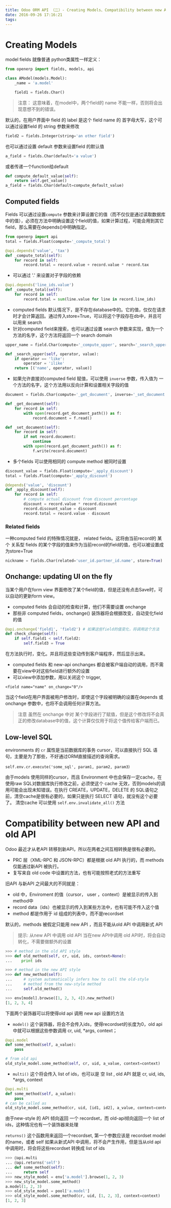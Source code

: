 ```yaml
---
title: Odoo ORM API （二）- Creating Models、Compatibility between new API and old API
date: 2016-09-26 17:16:21
tags:
---
```


# Creating Models
model fields 就像普通 python类属性一样定义：

```python
from openerp import fields, models, api

class AModel(models.Model):
	_name = 'a.model'

	field1 = fields.Char()
```
> 注意：
> 这意味着，在model中，两个field的 name 不能一样，否则将会出现意想不到的错误。

默认的，在用户界面中 field 的 label 是这个 field name 的 首字母大写，这个可以通过设置field 的 string 参数来修改

```python
field2 = fields.Integer(string='an other field')
```
也可以通过设置 default 参数来设置field 的默认值

```python
a_field = fields.Char(default='a value')
```
或者传递一个function给default

```python
def compute_default_value(self):
	return self.get_value()
a_field = fields.Char(default=compute_default_value)
```
## Computed fields
Fields 可以通过设置`compute` 参数来计算设置它的值（而不仅仅是通过读取数据库中的值），必须在方法中明确设置这个field的值，如果计算过程，可能会用到其它field，那么需要在depends()中明确指定。

```python
from openerp import api
total = fields.Float(compute='_compute_total')

@api.depends('value', 'tax')
def _compute_total(self):
    for record in self:
        record.total = record.value + record.value * record.tax
```

- 可以通过 '.' 来设置对子字段的依赖

```python
@api.depends('line_ids.value')
def _compute_total(self):
    for record in self:
        record.total = sum(line.value for line in record.line_ids)
```

- computed fields 默认情况下，是不存在database中的。它的值，仅仅在请求时才会计算返回。通过传入store=True，可以将这个字段存在db中，并且可以用来 search
- 针对computed field来搜索，也可以通过设置 search 参数来实现，值为一个方法的名字，这个方法将返回一个 search domain

```python
upper_name = field.Char(compute='_compute_upper', search='_search_upper')

def _search_upper(self, operator, value):
    if operator == 'like':
        operator = 'ilike'
    return [('name', operator, value)]
```
- 如果允许直接对computed field 赋值，可以使用 `inverse` 参数，传入值为 一个方法的名字，这个方法用以反向计算和设置相关字段的值

```python
document = fields.Char(compute='_get_document', inverse='_set_document')

def _get_document(self):
	for record in self:
		with open(record.get_document_path()) as f:
			record.document = f.read()

def _set_document(self):
	for record in self:
		if not record.document:
			continue
		with open(record.get_document_path()) as f:
			f.write(record.document)
```
- 多个fields 可以使用相同的 compute method 被同时设置

```python
discount_value = fields.Float(compute='_apply_discount')
total = fields.Float(compute='_apply_discount')

@depends('value', 'discount')
def _apply_discount(self):
    for record in self:
        # compute actual discount from discount percentage
        discount = record.value * record.discount
        record.discount_value = discount
        record.total = record.value - discount
```

### Related fields
一种computed field 的特殊情况就是， related fields。这将由当前record的 某个 关系型 fields 的某个字段的值来作为当前record的field的值，也可以被设置成为store=True

```python
nickname = fields.Char(related='user_id.partner_id.name', store=True)
```
## Onchange: updating UI on the fly
当某个用户在form view 界面修改了某个field的值，但是还没有点击Save时，可以自动的更新form view。
 
 - computed fields 会自动的检查和计算，他们不需要设置 onchange
 -  那些非 computed fields，onchange() 装饰器将会根据改变，自动变化field的值

```python
@api.onchange('field1', 'field2') # 如果这些field的值变化，将调用这个方法
def check_change(self):
	if self.field1 < self.field2:
		self.field3 = True
```
在方法执行时，变化。并且将这些变动传到客户端程序，然后显示出来。

- computed fields 和 new-api onchanges 都会被客户端自动的调用，而不需要在view中对这些field进行额外的设置
- 可以view中添加参数，用以关闭这个 trigger,

```
<field name="name" on_change="0"/>
```
当这个field在用户界面被用户修改时，即使这个字段被明确的设置在depends 或 onchange 参数中，也将不会调用任何计算方法。

> 注意
> 虽然在 onchange 中对 某个字段进行了赋值，但是这个修改将不会真正的修改database中的值，这个计算仅仅用于将这个值传给客户端而已。

## Low-level SQL

environments 的 `cr` 属性是当前数据库的事务 cursor，可以直接执行 SQL 语句，主要是为了那些，不好通过ORM直接描述的查询需求。

```
self.env.cr.execute('some_sql', param1, param2, param3）
```

由于models 使用同样的cursor，而且 Environment 中也会保存一定cache，在使用raw SQL对数据库执行修改之前，必须使这个 cache 无效，否则models的调用可能会出现未知错误。在执行 CREATE，UPDATE，DELETE 的 SQL语句之前，清空cache是很有必要的，如果只是执行 SELECT 语句，就没有这个必要了。
清空cache 可以使用 `self.env.invalidate_all()` 方法

# Compatibility between new API and old API

Odoo 最近才从老API 转移到新API，所以在两者之间互相转换是很有必要的。

- PRC 层（XML-RPC 和 JSON-RPC）都是根据 old API 执行的，而 methods 仅能通过新API 被执行。
- 复写来自 old code 中设置的方法，也有可能按照老式的方法重写

旧API 与新API 之间最大的不同就是：

-  old 中，Enviroment 的值（cursor， user ，context）是被显示的传入到method中
- record data（ids）也被显示的传入到某些方法中，也有可能不传入这个值
- method 都是作用于 id 组成的列表中，而不是recordset

默认的，methods 被假定只能用 new API ，而且不能从old API 中调用新式 API

> 提示:
> 从new API 中调用 old API
> 当在new API中调用 old API时，将会自动转化，不需要做额外的设置

```python
>>> # method in the old API style
>>> def old_method(self, cr, uid, ids, context=None):
...    print ids

>>> # method in the new API style
>>> def new_method(self):
...     # system automatically infers how to call the old-style
...     # method from the new-style method
...     self.old_method()

>>> env[model].browse([1, 2, 3, 4]).new_method()
[1, 2, 3, 4]
```

下面两个装饰器可以将使得old api 调用 new api 设置的方法

- `model()`
这个装饰器，将会不会传入ids，使得recordset的长度为0，old api 中就可以根据这些参数调用 cr, uid, *args, context；

```python
@api.model
def some_method(self, a_value):
	pass

# from old api
old_style_model.some_method(self, cr, uid, a_value, context=context)
```

- `multi()`
这个将会传入 list of ids，也可以是 空 list , old API 就是 cr, uid, ids, *args, context

```python
@api.multi
def some_method(self, a_value):
    pass
# can be called as
old_style_model.some_method(cr, uid, [id1, id2], a_value, context=context)
```

由于new-style 的 API 倾向返回 一个 recordset，而 old-api倾向返回一个 list of ids，这种情况也有一个装饰器来处理

`returns()`
这个函数用来返回一个recordset, 第一个参数应该是 recordset model 的name，或者 self
如果从新式API 中调用，将不会产生作用，但是当从old api 中调用时，将会将这些recordset 转换成 list of ids

```python
>>> @api.multi
... @api.returns('self')
... def some_method(self):
...     return self
>>> new_style_model = env['a.model'].browse(1, 2, 3)
>>> new_style_model.some_method()
a.model(1, 2, 3)
>>> old_style_model = pool['a.model']
>>> old_style_model.some_method(cr, uid, [1, 2, 3], context=context)
[1, 2, 3]
```


